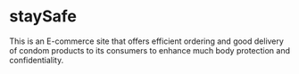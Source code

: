 # staySafe
This is an E-commerce site that offers efficient ordering and good delivery of condom products to its consumers to enhance much body protection and confidentiality.

